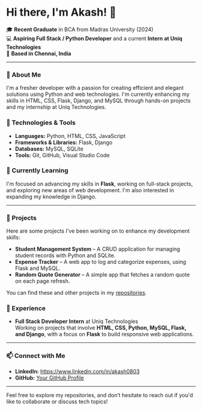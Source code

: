 # Hi there, I'm Akash! 👋

🎓 **Recent Graduate** in BCA from Madras University (2024) \
💻 **Aspiring Full Stack / Python Developer** and a current **Intern at Uniq Technologies** \
📍 **Based in Chennai, India**

---

### 🚀 About Me
I'm a fresher developer with a passion for creating efficient and elegant solutions using Python and web technologies. I'm currently enhancing my skills in HTML, CSS, Flask, Django, and MySQL through hands-on projects and my internship at Uniq Technologies.

### 🔧 Technologies & Tools
- **Languages:** Python, HTML, CSS, JavaScript
- **Frameworks & Libraries:** Flask, Django
- **Databases:** MySQL, SQLite
- **Tools:** Git, GitHub, Visual Studio Code

### 🌱 Currently Learning
I'm focused on advancing my skills in **Flask**, working on full-stack projects, and exploring new areas of web development. I'm also interested in expanding my knowledge in Django.

---

### 📂 Projects
Here are some projects I've been working on to enhance my development skills:

- **Student Management System** – A CRUD application for managing student records with Python and SQLite.
- **Expense Tracker** – A web app to log and categorize expenses, using Flask and MySQL.
- **Random Quote Generator** – A simple app that fetches a random quote on each page refresh.

You can find these and other projects in my [repositories](https://github.com/your-username?tab=repositories).

### 💼 Experience
- **Full Stack Developer Intern** at Uniq Technologies \
  Working on projects that involve **HTML, CSS, Python, MySQL, Flask, and Django**, with a focus on **Flask** to build responsive web applications.

---

### 📫 Connect with Me
- **LinkedIn:** https://www.linkedin.com/in/akash0803
- **GitHub:** [Your GitHub Profile](https://github.com/your-username)

---

Feel free to explore my repositories, and don’t hesitate to reach out if you'd like to collaborate or discuss tech topics!

